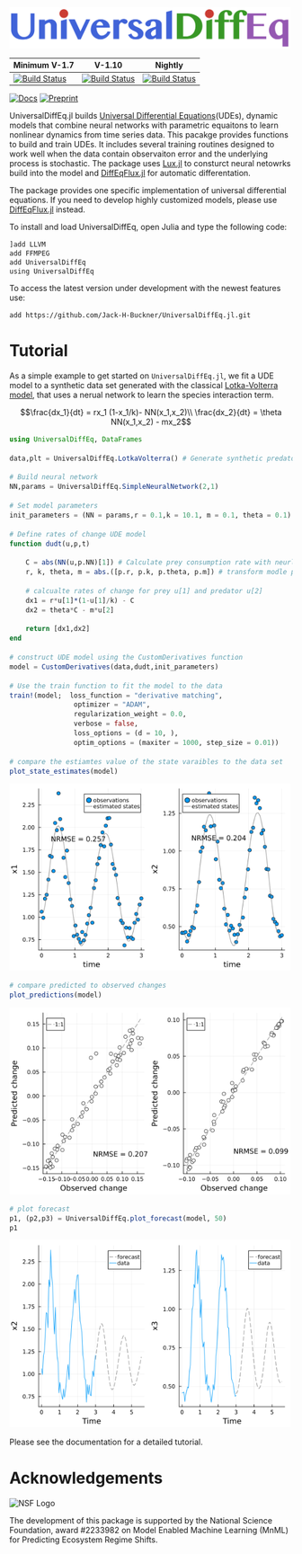 <img alt="Package logo" width = "500px" src="README images/Package_logo.png" />


| Minimum V-1.7 | V-1.10 | Nightly |
|-----------------|---------------------|-------------------------|
| [![Build Status](https://github.com/jarroyoe/UniversalDiffEq.jl/actions/workflows/CI-V1-7.yml/badge.svg)](https://github.com/jarroyoe/UniversalDiffEq.jl/actions/workflows/CI-V1-7.yml) | [![Build Status](https://github.com/jarroyoe/UniversalDiffEq.jl/actions/workflows/CI-V1-10.yml/badge.svg)](https://github.com/jarroyoe/UniversalDiffEq.jl/actions/workflows/CI-V1-10.yml)| [![Build Status](https://github.com/jarroyoe/UniversalDiffEq.jl/actions/workflows/CI-Nightly.yml/badge.svg)](https://github.com/jarroyoe/UniversalDiffEq.jl/actions/workflows/CI-Nightly.yml)|


[![Docs](https://img.shields.io/badge/docs-dev-blue)](https://jack-h-buckner.github.io/UniversalDiffEq.jl/dev/)
[![Preprint](https://img.shields.io/badge/preprint-arXiv-red)](https://arxiv.org/abs/2410.09233)

UniversalDiffEq.jl builds [Universal Differential Equations](https://arxiv.org/abs/2001.04385)(UDEs), dynamic models that combine neural networks with parametric equaitons to learn nonlinear dynamics from time series data. This pacakge provides functions to build and train UDEs. It includes several training routines designed to work well when the data contain observaiton error and the underlying process is stochastic. The  package uses [Lux.jl](https://lux.csail.mit.edu/stable/) to consturct neural netowrks build into the model and [DiffEqFlux.jl](https://github.com/SciML/DiffEqFlux.jl) for automatic differentation. 

The package provides one specific implementation of universal differential equations. If you need to develop highly customized models, please use [DiffEqFlux.jl](https://github.com/SciML/DiffEqFlux.jl) instead.

To install and load UniversalDiffEq, open Julia and type the following code:

```
]add LLVM
add FFMPEG
add UniversalDiffEq
using UniversalDiffEq
```

To access the latest version under development with the newest features use:

```
add https://github.com/Jack-H-Buckner/UniversalDiffEq.jl.git
```

# Tutorial
As a simple example to get started on `UniversalDiffEq.jl`, we fit a UDE model to a synthetic data set generated with the classical [Lotka-Volterra model](https://en.wikipedia.org/wiki/Lotka%E2%80%93Volterra_equations), that uses a nerual network to learn the species interaction term. 

```math
\frac{dx_1}{dt} = rx_1 (1-x_1/k)- NN(x_1,x_2)\\
\frac{dx_2}{dt} = \theta NN(x_1,x_2) - mx_2
```

```julia
using UniversalDiffEq, DataFrames

data,plt = UniversalDiffEq.LotkaVolterra() # Generate synthetic predator prey data

# Build neural network 
NN,params = UniversalDiffEq.SimpleNeuralNetwork(2,1)

# Set model parameters 
init_parameters = (NN = params,r = 0.1,k = 10.1, m = 0.1, theta = 0.1)

# Define rates of change UDE model 
function dudt(u,p,t)

    C = abs(NN(u,p.NN)[1]) # Calculate prey consumption rate with neurla network 
    r, k, theta, m = abs.([p.r, p.k, p.theta, p.m]) # transform modle parameters to get positve values

    # calcualte rates of change for prey u[1] and predator u[2]  
    dx1 = r*u[1]*(1-u[1]/k) - C
    dx2 = theta*C - m*u[2]

    return [dx1,dx2]
end

# construct UDE model using the CustomDerivatives function 
model = CustomDerivatives(data,dudt,init_parameters)

# Use the train function to fit the model to the data
train!(model;  loss_function = "derivative matching", 
                optimizer = "ADAM",
                regularization_weight = 0.0, 
                verbose = false,
                loss_options = (d = 10, ),
                optim_options = (maxiter = 1000, step_size = 0.01))

# compare the estiamtes value of the state varaibles to the data set
plot_state_estimates(model)
```

<img alt="Lotka-Volterra Predictions" width = "500px" src="README images/state_plot.png" />

```julia
# compare predicted to observed changes 
plot_predictions(model)
```
<img alt="Lotka-Volterra States" width = "500px" src="README images/predictions_plot.png" />

```julia
# plot forecast 
p1, (p2,p3) = UniversalDiffEq.plot_forecast(model, 50)
p1
```
<img alt="Lotka-Volterra States" width = "500px" src="README images/forecast_plot.png" />

Please see the documentation for a detailed tutorial.

# Acknowledgements
<img alt="NSF Logo" width="200px" src="README images/NSF_logo.png" />

The development of this package is supported by the National Science Foundation, award \#2233982 on Model Enabled Machine Learning (MnML) for Predicting Ecosystem Regime Shifts.
